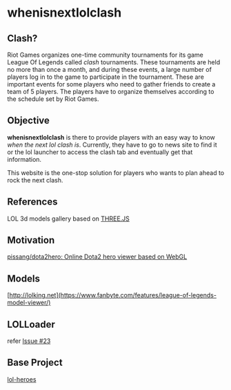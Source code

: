 # whenisnextlolclash

## Clash?
Riot Games organizes one-time community tournaments for its game League Of Legends called *clash* tournaments. These tournaments are held no more than once a month, and during these events, a large number of players log in to the game to participate in the tournament. These are important events for some players who need to gather friends to create a team of 5 players. The players have to organize themselves according to the schedule set by Riot Games.


## Objective
**whenisnextlolclash** is there to provide players with an easy way to know *when the next lol clash is*.
Currently, they have to go to news site to find it or the lol launcher to access the clash tab and eventually get that information.

This website is the one-stop solution for players who wants to plan ahead to rock the next clash.

## References

LOL 3d models gallery based on [THREE.JS](https://threejs.org/)

<!-- [View on GitHub Page](https://antct.github.io/lol-heroes) -->

## Motivation

[pissang/dota2hero: Online Dota2 hero viewer based on WebGL](https://github.com/pissang/dota2hero)

## Models

[http://lolking.net](https://www.fanbyte.com/features/league-of-legends-model-viewer/)

## LOLLoader

refer [Issue #23](https://github.com/tengge1/ShadowEditor/issues/23)

## Base Project
[lol-heroes](https://github.com/antct/lol-heroes/tree/master)